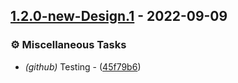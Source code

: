 ## [1.2.0-new-Design.1](https://github.com/orhun/git-cliff/compare/v1.2.0-new-Design.0..v1.2.0-new-Design.1) - 2022-09-09

### ⚙️ Miscellaneous Tasks

- *(github)* Testing - ([45f79b6](https://github.com/orhun/git-cliff/commit/45f79b669f02c3015e4aa40df30cfa054713e50d))

<!-- generated by git-cliff -->

